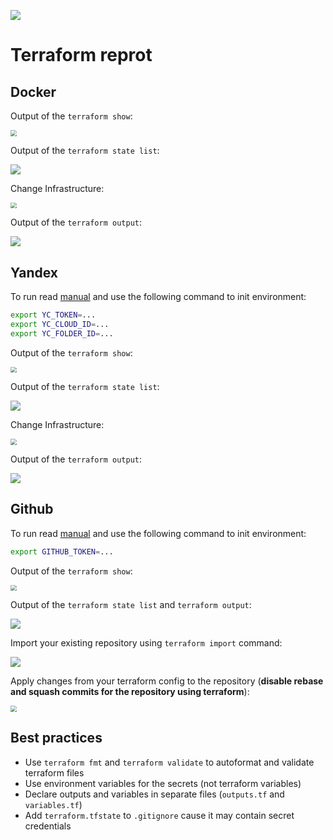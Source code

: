 ![](https://github.com/markovvn1/devops-labs/actions/workflows/terraform.yml/badge.svg?branch=lab10)


# Terraform reprot

## Docker

Output of the `terraform show`:

<img src=".github/docker_1.png" style="zoom:60%;" />

Output of the `terraform state list`:

![](.github/docker_2.png)

Change Infrastructure:

<img src=".github/docker_3.png" style="zoom:60%;" />

Output of the `terraform output`:

![](.github/docker_4.png)

## Yandex

To run read [manual](https://registry.terraform.io/providers/yandex-cloud/yandex/latest/docs) and use the following command to init environment:

```bash
export YC_TOKEN=...
export YC_CLOUD_ID=...
export YC_FOLDER_ID=...
```

Output of the `terraform show`:

<img src=".github/yandex_1.png" style="zoom:60%;" />

Output of the `terraform state list`:

![](.github/yandex_2.png)

Change Infrastructure:

<img src=".github/yandex_3.png" style="zoom:60%;" />

Output of the `terraform output`:

![](.github/yandex_4.png)

## Github

To run read [manual](https://docs.github.com/en/enterprise-server@3.4/authentication/keeping-your-account-and-data-secure/creating-a-personal-access-token) and use the following command to init environment:

```bash
export GITHUB_TOKEN=...
```

Output of the `terraform show`:

<img src=".github/github_1.png" style="zoom:60%;" />

Output of the `terraform state list` and `terraform output`:

![](.github/github_2.png)

Import your existing repository using `terraform import` command:

![](.github/github_3.png)

Apply changes from your terraform config to the repository (**disable rebase and squash commits for the repository using terraform**):

<img src=".github/github_4.png" style="zoom:60%;" />

## Best practices

* Use `terraform fmt` and `terraform validate` to autoformat and validate terraform files
* Use environment variables for the secrets (not terraform variables)
* Declare outputs and variables in separate files (`outputs.tf` and `variables.tf`)
* Add `terraform.tfstate` to `.gitignore` cause it may contain secret credentials